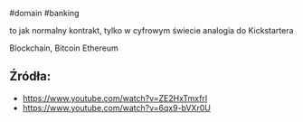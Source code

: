 #domain #banking 

to jak normalny kontrakt, tylko w cyfrowym świecie
analogia do Kickstartera


Blockchain, Bitcoin
Ethereum

## Źródła:
- https://www.youtube.com/watch?v=ZE2HxTmxfrI
- https://www.youtube.com/watch?v=6qx9-bVXr0U